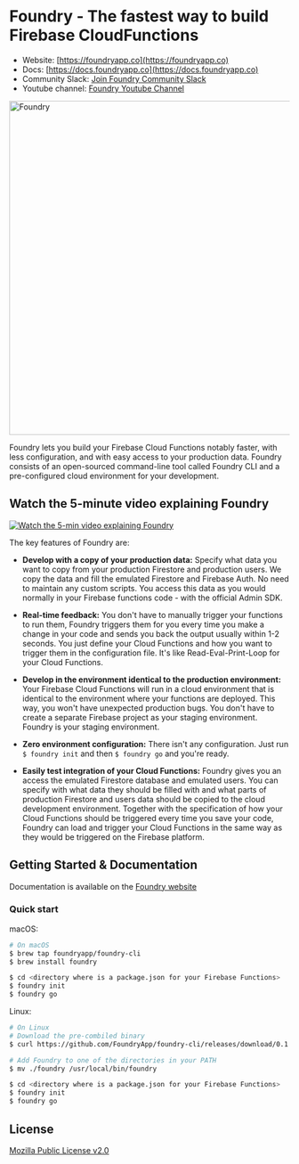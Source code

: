 
# Foundry - The fastest way to build Firebase CloudFunctions

- Website: [https://foundryapp.co](https://foundryapp.co)
- Docs: [https://docs.foundryapp.co](https://docs.foundryapp.co)
- Community Slack: [Join Foundry Community Slack](https://join.slack.com/t/community-foundry/shared_invite/zt-dcpyblnb-JSSWviMFbRvjGnikMAWJeA)
- Youtube channel: [Foundry Youtube Channel](https://www.youtube.com/channel/UCvNVqSIXlW6nSPlAvW78TQg)

<img alt="Foundry" src="https://firebasestorage.googleapis.com/v0/b/foundryapp.appspot.com/o/foundry-logo.svg?alt=media&token=9625306d-3577-4aab-ab12-bbde0daae849" width="600px">

Foundry lets you build your Firebase Cloud Functions notably faster, with less configuration, and with easy access to your production data.
Foundry consists of an open-sourced command-line tool called Foundry CLI and a pre-configured cloud environment for your development.


## Watch the 5-minute video explaining Foundry
<!-- [![Watch the 5 min video explaining Foundry](https://img.youtube.com/vi/wYPbR8MnNfE/maxresdefault.jpg)](https://youtu.be/wYPbR8MnNfE) -->
[![Watch the 5-min video explaining Foundry](https://firebasestorage.googleapis.com/v0/b/foundryapp.appspot.com/o/video-thumbnail.png?alt=media&token=a0273107-e55c-42a6-b6d2-bb24a1da722c)](https://youtu.be/wYPbR8MnNfE)


The key features of Foundry are:
- **Develop with a copy of your production data:** Specify what data you want to copy from your production Firestore and production users. We copy the data and fill the emulated Firestore and Firebase Auth. No need to maintain any custom scripts. You access this data as you would normally in your Firebase functions code - with the official Admin SDK.

- **Real-time feedback:** You don't have to manually trigger your functions to run them, Foundry triggers them for you every time you make a change in your code and sends you back the output usually within 1-2 seconds. You just define your Cloud Functions and how you want to trigger them in the configuration file. It's like Read-Eval-Print-Loop for your Cloud Functions.

- **Develop in the environment identical to the production environment:** Your Firebase Cloud Functions will run in a cloud environment that is identical to the environment where your functions are deployed. This way, you won't have unexpected production bugs. You don't have to create a separate Firebase project as your staging environment. Foundry is your staging environment.

- **Zero environment configuration:** There isn't any configuration. Just run `$ foundry init` and then `$ foundry go` and you're ready.

- **Easily test integration of your Cloud Functions:** Foundry gives you an access the emulated Firestore database and emulated users. You can specify with what data they should be filled with and what parts of production Firestore and users data should be copied to the cloud development environment. Together with the specification of how your Cloud Functions should be triggered every time you save your code, Foundry can load and trigger your Cloud Functions in the same way as they would be triggered on the Firebase platform.


## Getting Started & Documentation
Documentation is available on the [Foundry website](https://docs.foundryapp.co)

### Quick start

macOS:
```bash
# On macOS
$ brew tap foundryapp/foundry-cli
$ brew install foundry

$ cd <directory where is a package.json for your Firebase Functions>
$ foundry init
$ foundry go
```

Linux:
```bash
# On Linux
# Download the pre-combiled binary
$ curl https://github.com/FoundryApp/foundry-cli/releases/download/0.1.0/foundry-linux-0.1.0 --output ./foundry

# Add Foundry to one of the directories in your PATH
$ mv ./foundry /usr/local/bin/foundry

$ cd <directory where is a package.json for your Firebase Functions>
$ foundry init
$ foundry go
```

## License
[Mozilla Public License v2.0](https://github.com/hashicorp/terraform/blob/master/LICENSE)
